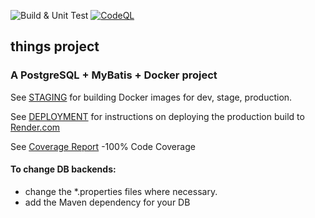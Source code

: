 ![Build & Unit Test](https://github.com/randycasburn/things/actions/workflows/maven.yml/badge.svg)
[![CodeQL](https://github.com/randycasburn/things/actions/workflows/codeql.yml/badge.svg?branch=main)](https://github.com/randycasburn/things/actions/workflows/codeql.yml)
## things project

### A PostgreSQL + MyBatis + Docker project

See [STAGING](./STAGING.MD) for building Docker images for dev, stage, production.

See [DEPLOYMENT](./DEPLOYMENT.MD) for instructions on deploying the production build to [Render.com](https://render.com)

See [Coverage Report](https://randycasburn.com/things/)  -100% Code Coverage
#### To change DB backends: 
- change the *.properties files where necessary.
- add the Maven dependency for your DB


